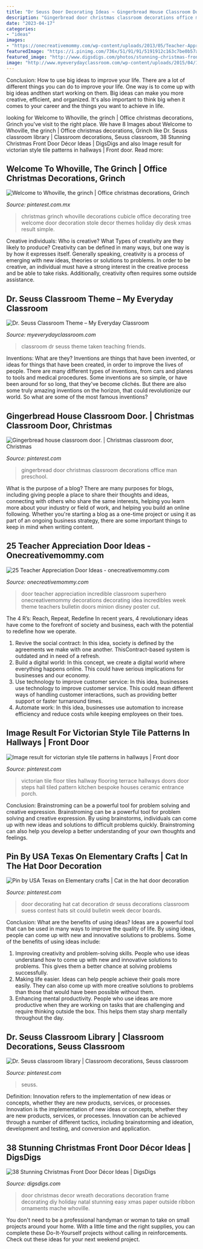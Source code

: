 ```yaml
---
title: "Dr Seuss Door Decorating Ideas ~ Gingerbread House Classroom Door."
description: "Gingerbread door christmas classroom decorations office man preschool"
date: "2023-04-17"
categories:
- "ideas"
images:
- "https://onecreativemommy.com/wp-content/uploads/2013/05/Teacher-Appreciation-Door-Idea-Incredible-Teacher.jpg"
featuredImage: "https://i.pinimg.com/736x/51/91/91/5191912c163c7be0b57a0b4ce91f4047--classroom-door-classroom-ideas.jpg"
featured_image: "http://www.digsdigs.com/photos/stunning-christmas-front-door-decor-ideas-11.jpg"
image: "http://www.myeverydayclassroom.com/wp-content/uploads/2015/04/1bea1df6e79cbb71317f32166fae3cdb.jpg"
---
```



Conclusion: How to use big ideas to improve your life.
There are a lot of different things you can do to improve your life. One way is to come up with big ideas andthen start working on them. Big ideas can make you more creative, efficient, and organized. It's also important to think big when it comes to your career and the things you want to achieve in life.

	

		
looking for Welcome to Whoville, the grinch | Office christmas decorations, Grinch you've visit to the right place. We have 8 Images about Welcome to Whoville, the grinch | Office christmas decorations, Grinch like Dr. Seuss classroom library | Classroom decorations, Seuss classroom, 38 Stunning Christmas Front Door Décor Ideas | DigsDigs and also Image result for victorian style tile patterns in hallways | Front door. Read more:
		
    
## Welcome To Whoville, The Grinch | Office Christmas Decorations, Grinch

<img loading=lazy src="https://i.pinimg.com/736x/55/52/b5/5552b5fe1e71cc637763b5dc278cc283--whoville-christmas-christmas-.jpg" onerror="this.onerror=null;this.src='https://tse4.mm.bing.net/th?id=OIP._qiC-jaWrX1QmPe9XQbj6wHaJ3&amp;pid=15.1';" alt="Welcome to Whoville, the grinch | Office christmas decorations, Grinch">

_Source: pinterest.com.mx_

>christmas grinch whoville decorations cubicle office decorating tree welcome door decoration stole decor themes holiday diy desk xmas result simple. 

	

Creative individuals: Who is creative? What Types of creativity are they likely to produce?
Creativity can be defined in many ways, but one way is by how it expresses itself. Generally speaking, creativity is a process of emerging with new ideas, theories or solutions to problems. In order to be creative, an individual must have a strong interest in the creative process and be able to take risks. Additionally, creativity often requires some outside assistance.

    
## Dr. Seuss Classroom Theme – My Everyday Classroom

<img loading=lazy src="http://www.myeverydayclassroom.com/wp-content/uploads/2015/04/1bea1df6e79cbb71317f32166fae3cdb.jpg" onerror="this.onerror=null;this.src='https://tse2.mm.bing.net/th?id=OIP.p7l26YXavH081GdOmwiwmAHaLL&amp;pid=15.1';" alt="Dr. Seuss Classroom Theme – My Everyday Classroom">

_Source: myeverydayclassroom.com_

>classroom dr seuss theme taken teaching friends. 

	

Inventions: What are they?
Inventions are things that have been invented, or ideas for things that have been created, in order to improve the lives of people. There are many different types of inventions, from cars and planes to tools and medical procedures. Some inventions are so simple, or have been around for so long, that they've become clichés. But there are also some truly amazing inventions on the horizon, that could revolutionize our world. So what are some of the most famous inventions?

    
## Gingerbread House Classroom Door. | Christmas Classroom Door, Christmas

<img loading=lazy src="https://i.pinimg.com/736x/51/91/91/5191912c163c7be0b57a0b4ce91f4047--classroom-door-classroom-ideas.jpg" onerror="this.onerror=null;this.src='https://tse4.mm.bing.net/th?id=OIP.X7zlmh5gxMsUl9RpRooghAHaJ3&amp;pid=15.1';" alt="Gingerbread house classroom door. | Christmas classroom door, Christmas">

_Source: pinterest.com_

>gingerbread door christmas classroom decorations office man preschool. 

	

What is the purpose of a blog?
There are many purposes for blogs, including giving people a place to share their thoughts and ideas, connecting with others who share the same interests, helping you learn more about your industry or field of work, and helping you build an online following. Whether you're starting a blog as a one-time project or using it as part of an ongoing business strategy, there are some important things to keep in mind when writing content.

    
## 25 Teacher Appreciation Door Ideas - Onecreativemommy.com

<img loading=lazy src="https://onecreativemommy.com/wp-content/uploads/2013/05/Teacher-Appreciation-Door-Idea-Incredible-Teacher.jpg" onerror="this.onerror=null;this.src='https://tse1.mm.bing.net/th?id=OIP.PElTtWWrZXGdgUdl4N5opwAAAA&amp;pid=15.1';" alt="25 Teacher Appreciation Door Ideas - onecreativemommy.com">

_Source: onecreativemommy.com_

>door teacher appreciation incredible classroom superhero onecreativemommy decorations decorating idea incredibles week theme teachers bulletin doors minion disney poster cut. 

	

The 4 R’s: Reach, Repeat, Redefine
In recent years, 4 revolutionary ideas have come to the forefront of society and business, each with the potential to redefine how we operate.
1. Revive the social contract: In this idea, society is defined by the agreements we make with one another. ThisContract-based system is outdated and in need of a refresh.
2. Build a digital world: In this concept, we create a digital world where everything happens online. This could have serious implications for businesses and our economy.
3. Use technology to improve customer service: In this idea, businesses use technology to improve customer service. This could mean different ways of handling customer interactions, such as providing better support or faster turnaround times. 
4. Automate work: In this idea, businesses use automation to increase efficiency and reduce costs while keeping employees on their toes.

    
## Image Result For Victorian Style Tile Patterns In Hallways | Front Door

<img loading=lazy src="https://i.pinimg.com/736x/22/47/83/2247836f4a7b8070c1f1cd3831a8a1d0.jpg" onerror="this.onerror=null;this.src='https://tse3.mm.bing.net/th?id=OIP.HFf4MarJAu-6wRfRZSANDwHaLi&amp;pid=15.1';" alt="Image result for victorian style tile patterns in hallways | Front door">

_Source: pinterest.com_

>victorian tile floor tiles hallway flooring terrace hallways doors door steps hall tiled pattern kitchen bespoke houses ceramic entrance porch. 

	

Conclusion: Brainstroming can be a powerful tool for problem solving and creative expression.
Brainstroming can be a powerful tool for problem solving and creative expression. By using brainstorms, individuals can come up with new ideas and solutions to difficult problems quickly. Brainstroming can also help you develop a better understanding of your own thoughts and feelings.

    
## Pin By USA Texas On Elementary Crafts | Cat In The Hat Door Decoration

<img loading=lazy src="https://i.pinimg.com/originals/ca/81/cd/ca81cdd9e522bc119e40b8312e546148.jpg" onerror="this.onerror=null;this.src='https://tse2.mm.bing.net/th?id=OIP.U6AMxZzghQ8V27TSjJ50hwHaJ4&amp;pid=15.1';" alt="Pin by USA Texas on Elementary crafts | Cat in the hat door decoration">

_Source: pinterest.com_

>door decorating hat cat decoration dr seuss decorations classroom suess contest hats sit could bulletin week decor boards. 

	

Conclusion: What are the benefits of using ideas?
Ideas are a powerful tool that can be used in many ways to improve the quality of life. By using ideas, people can come up with new and innovative solutions to problems. Some of the benefits of using ideas include: 
1) Improving creativity and problem-solving skills. People who use ideas understand how to come up with new and innovative solutions to problems. This gives them a better chance at solving problems successfully. 
2) Making life easier. Ideas can help people achieve their goals more easily. They can also come up with more creative solutions to problems than those that would have been possible without them. 
3) Enhancing mental productivity. People who use ideas are more productive when they are working on tasks that are challenging and require thinking outside the box. This helps them stay sharp mentally throughout the day.

    
## Dr. Seuss Classroom Library | Classroom Decorations, Seuss Classroom

<img loading=lazy src="https://i.pinimg.com/736x/d0/0a/b0/d00ab0ede810e8d38e11206e3dcbc679.jpg" onerror="this.onerror=null;this.src='https://tse1.mm.bing.net/th?id=OIP.tuFS3Ad_oC2JF168ksCTLgHaJ3&amp;pid=15.1';" alt="Dr. Seuss classroom library | Classroom decorations, Seuss classroom">

_Source: pinterest.com_

>seuss. 

	

Definition: Innovation refers to the implementation of new ideas or concepts, whether they are new products, services, or processes.
Innovation is the implementation of new ideas or concepts, whether they are new products, services, or processes. Innovation can be achieved through a number of different tactics, including brainstorming and ideation, development and testing, and conversion and application.

    
## 38 Stunning Christmas Front Door Décor Ideas | DigsDigs

<img loading=lazy src="http://www.digsdigs.com/photos/stunning-christmas-front-door-decor-ideas-11.jpg" onerror="this.onerror=null;this.src='https://tse2.mm.bing.net/th?id=OIP.MEbr3D1uhWhIWq6qZa0mKgHaJ3&amp;pid=15.1';" alt="38 Stunning Christmas Front Door Décor Ideas | DigsDigs">

_Source: digsdigs.com_

>door christmas decor wreath decorations decoration frame decorating diy holiday natal stunning easy xmas paper outside ribbon ornaments mache whoville. 

	

You don't need to be a professional handyman or woman to take on small projects around your home. With a little time and the right supplies, you can complete these Do-It-Yourself projects without calling in reinforcements. Check out these ideas for your next weekend project.

